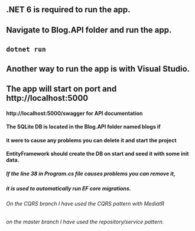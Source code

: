 ## .NET 6 is required to run the app.
## Navigate to Blog.API folder and run the app.
## `dotnet run`
## Another way to run the app is with Visual Studio.
## The app will start on port and http://localhost:5000
#### http://localhost:5000/swagger for API documentation
#### The SQLite DB is located in the Blog.API folder named blogs if 
#### it were to cause any problems you can delete it and start the project
#### EntityFramework should create the DB on start and seed it with some init data.
##### If the line 38 in Program.cs file causes problems you can remove it, 
##### it is used to automatically run EF core migrations.
###### On the CQRS branch I have used the CQRS pattern with MediatR
###### on the master branch I have used the repository/service pattern.


